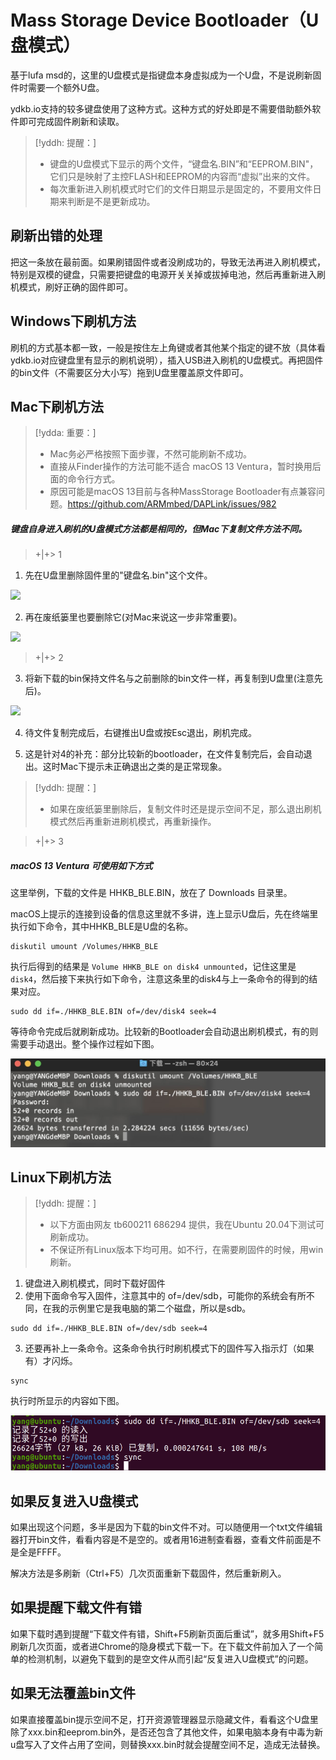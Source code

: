 # Mass Storage Device Bootloader（U盘模式）

基于lufa msd的，这里的U盘模式是指键盘本身虚拟成为一个U盘，不是说刷新固件时需要一个额外U盘。

ydkb.io支持的较多键盘使用了这种方式。这种方式的好处即是不需要借助额外软件即可完成固件刷新和读取。

> [!yddh: 提醒：]
> - 键盘的U盘模式下显示的两个文件，“键盘名.BIN”和“EEPROM.BIN"，它们只是映射了主控FLASH和EEPROM的内容而“虚拟”出来的文件。
> - 每次重新进入刷机模式时它们的文件日期显示是固定的，不要用文件日期来判断是不是更新成功。


## 刷新出错的处理

把这一条放在最前面。如果刷错固件或者没刷成功的，导致无法再进入刷机模式，特别是双模的键盘，只需要把键盘的电源开关关掉或拔掉电池，然后再重新进入刷机模式，刷好正确的固件即可。


## Windows下刷机方法

刷机的方式基本都一致，一般是按住左上角键或者其他某个指定的键不放（具体看ydkb.io对应键盘里有显示的刷机说明），插入USB进入刷机的U盘模式。再把固件的bin文件（不需要区分大小写）拖到U盘里覆盖原文件即可。


## Mac下刷机方法

> [!ydda: 重要：]
> - Mac务必严格按照下面步骤，不然可能刷新不成功。
> - 直接从Finder操作的方法可能不适合 macOS 13 Ventura，暂时换用后面的命令行方式。
> - 原因可能是macOS 13目前与各种MassStorage Bootloader有点兼容问题。https://github.com/ARMmbed/DAPLink/issues/982

##### 键盘自身进入刷机的U盘模式方法都是相同的，但Mac下复制文件方法不同。

> +|+> 1

1. 先在U盘里删除固件里的"键盘名.bin"这个文件。

![](assets/msd-bootloader-mac01.png)

2. 再在废纸篓里也要删除它(对Mac来说这一步非常重要)。

![](assets/msd-bootloader-mac02.png)

> +|+> 2

3. 将新下载的bin保持文件名与之前删除的bin文件一样，再复制到U盘里(注意先后)。

![](assets/msd-bootloader-mac03.png)

4. 待文件复制完成后，右键推出U盘或按Esc退出，刷机完成。

5. 这是针对4的补充：部分比较新的bootloader，在文件复制完后，会自动退出。这时Mac下提示未正确退出之类的是正常现象。

> [!yddh: 提醒：]
> - 如果在废纸篓里删除后，复制文件时还是提示空间不足，那么退出刷机模式然后再重新进刷机模式，再重新操作。

> +|+> 3

##### macOS 13 Ventura 可使用如下方式

这里举例，下载的文件是 HHKB_BLE.BIN，放在了 Downloads 目录里。

macOS上提示的连接到设备的信息这里就不多讲，连上显示U盘后，先在终端里执行如下命令，其中HHKB_BLE是U盘的名称。

```macOS
diskutil umount /Volumes/HHKB_BLE
```

执行后得到的结果是 `Volume HHKB_BLE on disk4 unmounted`，记住这里是`disk4`，然后接下来执行如下命令，注意这条里的disk4与上一条命令的得到的结果对应。

```macOS
sudo dd if=./HHKB_BLE.BIN of=/dev/disk4 seek=4
```

等待命令完成后就刷新成功。比较新的Bootloader会自动退出刷机模式，有的则需要手动退出。整个操作过程如下图。

![|600](assets/msd-bootloader-mac13-01.jpg)


## Linux下刷机方法

> [!yddh: 提醒：]
> - 以下方面由网友 tb600211 686294 提供，我在Ubuntu 20.04下测试可刷新成功。
> - 不保证所有Linux版本下均可用。如不行，在需要刷固件的时候，用win刷新。

1. 键盘进入刷机模式，同时下载好固件
2. 使用下面命令写入固件，注意其中的 of=/dev/sdb，可能你的系统会有所不同，在我的示例里它是我电脑的第二个磁盘，所以是sdb。<br>
```linux
sudo dd if=./HHKB_BLE.BIN of=/dev/sdb seek=4
```
3. 还要再补上一条命令。这条命令执行时刷机模式下的固件写入指示灯（如果有）才闪烁。<br>
```linux
sync
```

执行时所显示的内容如下图。

![|600](assets/msd-bootloader-linux01.png)


## 如果反复进入U盘模式

如果出现这个问题，多半是因为下载的bin文件不对。可以随便用一个txt文件编辑器打开bin文件，看看内容是不是空的。或者用16进制查看器，查看文件前面是不是全是FFFF。

解决方法是多刷新（Ctrl+F5）几次页面重新下载固件，然后重新刷入。


## 如果提醒下载文件有错

如果下载时遇到提醒“下载文件有错，Shift+F5刷新页面后重试”，就多用Shift+F5刷新几次页面，或者进Chrome的隐身模式下载一下。在下载文件前加入了一个简单的检测机制，以避免下载到的是空文件从而引起“反复进入U盘模式”的问题。


## 如果无法覆盖bin文件
如果直接覆盖bin提示空间不足，打开资源管理器显示隐藏文件，看看这个U盘里除了xxx.bin和eeprom.bin外，是否还包含了其他文件，如果电脑本身有中毒为新u盘写入了文件占用了空间，则替换xxx.bin时就会提醒空间不足，造成无法替换。

